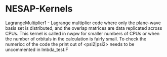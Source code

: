 # NESAP-Kernels

LagrangeMultiplier1 - Lagrange multiplier code where only the plane-wave basis set is distributed, and the overlap matrices are data replicated across CPUs.  This kernel is called in nwpw for smaller numbers of CPUs or when the number of orbitals in the calculation is fairly small.  To check the numericc of the code the print out of <psi2|psi2> needs to be uncommented in lmbda_test.F
